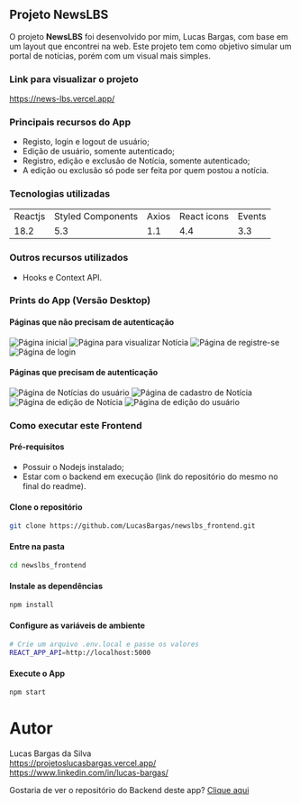 ## Projeto NewsLBS
O projeto **NewsLBS** foi desenvolvido por mim, Lucas Bargas, com base em um layout que encontrei na web. Este projeto tem como objetivo simular um portal de notícias, porém com um visual mais simples.

### Link para visualizar o projeto
<https://news-lbs.vercel.app/>

### Principais recursos do App
* Registo, login e logout de usuário;
* Edição de usuário, somente autenticado;
* Registro, edição e exclusão de Notícia, somente autenticado;
* A edição ou exclusão só pode ser feita por quem postou a notícia.

### Tecnologias utilizadas
<table>
  <tr>
    <td>Reactjs</td>
    <td>Styled Components</td>
    <td>Axios</td>
    <td>React icons</td>
    <td>Events</td>
  </tr>
  <tr>
    <td>18.2</td>
    <td>5.3</td>
    <td>1.1</td>
    <td>4.4</td>
    <td>3.3</td>
  <tr>
</table>

### Outros recursos utilizados
* Hooks e Context API.

### Prints do App (Versão Desktop)
#### Páginas que não precisam de autenticação
<img alt="Página inicial" src="https://user-images.githubusercontent.com/76006347/212975542-293543fe-6c55-4c73-a05d-88c5605117b8.png">
<img alt="Página para visualizar Notícia" src="https://user-images.githubusercontent.com/76006347/212975962-f610e0ae-5105-4ae9-9186-d3c1a8e9ea8e.png">
<img alt="Página de registre-se" src="https://user-images.githubusercontent.com/76006347/212976331-bb246b67-5327-4f46-b561-d3bf7daaab43.png">
<img alt="Página de login" src="https://user-images.githubusercontent.com/76006347/212976885-5b2c7fd7-150f-4244-be32-2048bb8356f0.png">

#### Páginas que precisam de autenticação
<img alt="Página de Notícias do usuário" src="https://user-images.githubusercontent.com/76006347/212977431-44d5ba83-7e2c-4ea7-bf43-1a6445c41247.png">
<img alt="Página de cadastro de Notícia" src="https://user-images.githubusercontent.com/76006347/212977843-1f248ee5-0418-43f8-a124-e9ff29b82df8.png">
<img alt="Página de edição de Notícia" src="https://user-images.githubusercontent.com/76006347/212978224-999f7b51-2b85-4194-9049-5f5bc3c16815.png">
<img alt="Página de edição do usuário" src="https://user-images.githubusercontent.com/76006347/212978598-0886232f-99e0-4eb5-8032-b8fbf711fa95.png">

### Como executar este Frontend

#### Pré-requisitos
* Possuir o Nodejs instalado;
* Estar com o backend em execução (link do repositório do mesmo no final do readme).

#### Clone o repositório
```bash
git clone https://github.com/LucasBargas/newslbs_frontend.git
```

#### Entre na pasta
```bash
cd newslbs_frontend
```

#### Instale as dependências
```bash
npm install
```

#### Configure as variáveis de ambiente
```bash
# Crie um arquivo .env.local e passe os valores
REACT_APP_API=http://localhost:5000
```

#### Execute o App
```bash
npm start
```

# Autor
Lucas Bargas da Silva
</br>
<https://projetoslucasbargas.vercel.app/>
</br>
<https://www.linkedin.com/in/lucas-bargas/>

Gostaria de ver o repositório do Backend deste app?
[Clique aqui](https://github.com/LucasBargas/newslbs_backend)
